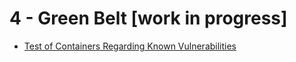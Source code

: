 # 4 - Green Belt [work in progress]

- [Test of Containers Regarding Known Vulnerabilities](test-of-container-images-regarding-known-vulnerabilities)
